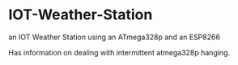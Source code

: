 # IOT-Weather-Station
an IOT Weather Station using an ATmega328p and an ESP8266

Has information on dealing with intermittent atmega328p hanging.  
